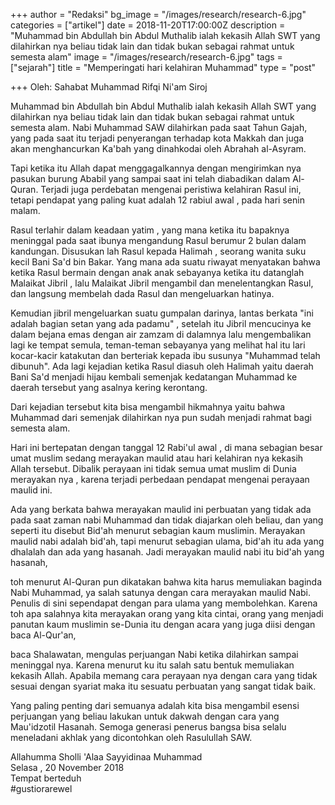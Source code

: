 +++
author = "Redaksi"
bg_image = "/images/research/research-6.jpg"
categories = ["artikel"]
date = 2018-11-20T17:00:00Z
description = "Muhammad bin Abdullah bin Abdul Muthalib ialah kekasih Allah SWT yang dilahirkan nya beliau tidak lain dan tidak bukan sebagai rahmat untuk semesta alam"
image = "/images/research/research-6.jpg"
tags = ["sejarah"]
title = "Memperingati hari kelahiran Muhammad"
type = "post"

+++
Oleh: Sahabat Muhammad Rifqi Ni'am Siroj

Muhammad bin Abdullah bin Abdul Muthalib ialah kekasih Allah SWT yang dilahirkan nya beliau tidak lain dan tidak bukan sebagai rahmat untuk semesta alam. Nabi Muhammad SAW dilahirkan pada saat Tahun Gajah, yang pada saat itu terjadi penyerangan terhadap kota Makkah dan juga akan menghancurkan Ka'bah yang dinahkodai oleh Abrahah al-Asyram. 

Tapi ketika itu Allah dapat menggagalkannya dengan mengirimkan nya pasukan burung Ababil yang sampai saat ini telah diabadikan dalam Al-Quran. Terjadi juga perdebatan mengenai peristiwa kelahiran Rasul ini, tetapi pendapat yang paling kuat adalah 12 rabiul awal , pada hari senin malam. 

Rasul terlahir dalam keadaan yatim , yang mana ketika itu bapaknya meninggal pada saat ibunya mengandung Rasul berumur 2 bulan dalam kandungan. Disusukan lah Rasul kepada Halimah , seorang wanita suku kecil Bani Sa'd bin Bakar. Yang mana ada suatu riwayat menyatakan bahwa ketika Rasul bermain dengan anak anak sebayanya ketika itu datanglah Malaikat Jibril , lalu Malaikat Jibril mengambil dan menelentangkan Rasul, dan langsung membelah dada Rasul dan mengeluarkan hatinya. 

Kemudian jibril mengeluarkan suatu gumpalan darinya, lantas berkata "ini adalah bagian setan yang ada padamu" , setelah itu Jibril mencucinya ke dalam bejana emas dengan air zamzam di dalamnya lalu mengembalikan lagi ke tempat semula, teman-teman sebayanya yang melihat hal itu lari kocar-kacir katakutan dan berteriak kepada ibu susunya "Muhammad telah dibunuh". Ada lagi kejadian ketika Rasul diasuh oleh Halimah yaitu daerah Bani Sa'd menjadi hijau kembali semenjak kedatangan Muhammad ke daerah tersebut yang asalnya kering kerontang. 

Dari kejadian tersebut kita bisa mengambil hikmahnya yaitu bahwa Muhammad dari semenjak dilahirkan nya pun sudah menjadi rahmat bagi semesta alam.

Hari ini bertepatan dengan tanggal 12 Rabi'ul awal , di mana sebagian besar umat muslim sedang merayakan maulid atau hari kelahiran nya kekasih Allah tersebut. Dibalik perayaan ini tidak semua umat muslim di Dunia merayakan nya , karena terjadi perbedaan pendapat mengenai perayaan maulid ini. 

Ada yang berkata bahwa merayakan maulid ini perbuatan yang tidak ada pada saat zaman nabi Muhammad dan tidak diajarkan oleh beliau, dan yang seperti itu disebut Bid'ah menurut sebagian kaum muslimin. Merayakan maulid nabi adalah bid'ah, tapi menurut sebagian ulama, bid'ah itu ada yang dhalalah dan ada yang hasanah. Jadi merayakan maulid nabi itu bid'ah yang hasanah, 

toh menurut Al-Quran pun dikatakan bahwa kita harus memuliakan baginda Nabi Muhammad, ya salah satunya dengan cara merayakan maulid Nabi. Penulis di sini sependapat dengan para ulama yang membolehkan. Karena toh apa salahnya kita merayakan orang yang kita cintai, orang yang menjadi panutan kaum muslimin se-Dunia itu dengan acara yang juga diisi dengan baca Al-Qur'an,

 baca Shalawatan, mengulas perjuangan Nabi ketika dilahirkan sampai meninggal nya. Karena menurut ku itu salah satu bentuk memuliakan kekasih Allah. Apabila memang cara perayaan nya dengan cara yang tidak sesuai dengan syariat maka itu sesuatu perbuatan yang sangat tidak baik. 

Yang paling penting dari semuanya adalah kita bisa mengambil esensi perjuangan yang beliau lakukan untuk dakwah dengan cara yang Mau'idzotil Hasanah. Semoga generasi penerus bangsa bisa selalu meneladani akhlak yang dicontohkan oleh Rasulullah SAW.

Allahumma Sholli 'Alaa Sayyidinaa Muhammad  
Selasa , 20 November 2018  
Tempat berteduh  
\#gustiorarewel